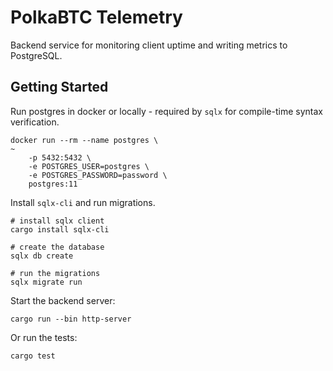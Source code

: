 # PolkaBTC Telemetry

Backend service for monitoring client uptime and writing metrics to PostgreSQL.

## Getting Started

Run postgres in docker or locally - required by `sqlx` for compile-time syntax verification.

```shell
docker run --rm --name postgres \                                                                                            ~
    -p 5432:5432 \
    -e POSTGRES_USER=postgres \
    -e POSTGRES_PASSWORD=password \
    postgres:11
```

Install `sqlx-cli` and run migrations.

```shell
# install sqlx client
cargo install sqlx-cli

# create the database
sqlx db create

# run the migrations
sqlx migrate run
```

Start the backend server:

```shell
cargo run --bin http-server
```

Or run the tests:

```shell
cargo test
```